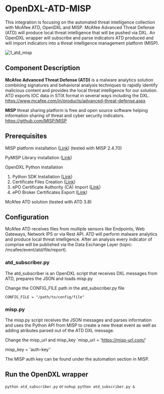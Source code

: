 # OpenDXL-ATD-MISP

This integration is focusing on the automated threat intelligence collection with McAfee ATD, OpenDXL and MISP.
McAfee Advanced Threat Defense (ATD) will produce local threat intelligence that will be pushed via DXL. 
An OpenDXL wrapper will subscribe and parse indicators ATD produced and will import indicators into a threat intelligence management platform (MISP). 

![1_atd_misp](https://cloud.githubusercontent.com/assets/25227268/25056477/5ac507f6-2169-11e7-87a9-87f251b9eab7.PNG)

## Component Description

**McAfee Advanced Threat Defense (ATD)** is a malware analytics solution combining signatures and behavioral analysis techniques to rapidly identify malicious content and provides the local threat intelligence for our solution. ATD exports IOC data in STIX format in several ways including the DXL.
https://www.mcafee.com/in/products/advanced-threat-defense.aspx

**MISP** threat sharing platform is free and open source software helping information sharing of threat and cyber security indicators.
https://github.com/MISP/MISP

## Prerequisites
MISP platform installation ([Link](https://github.com/MISP/MISP)) (tested with MISP 2.4.70)

PyMISP Library installation ([Link](https://github.com/CIRCL/PyMISP))

OpenDXL Python installation
1. Python SDK Installation ([Link](https://opendxl.github.io/opendxl-client-python/pydoc/installation.html))
2. Certificate Files Creation ([Link](https://opendxl.github.io/opendxl-client-python/pydoc/certcreation.html))
3. ePO Certificate Authority (CA) Import ([Link](https://opendxl.github.io/opendxl-client-python/pydoc/epocaimport.html))
4. ePO Broker Certificates Export ([Link](https://opendxl.github.io/opendxl-client-python/pydoc/epobrokercertsexport.html))

McAfee ATD solution (tested with ATD 3.8)

## Configuration
McAfee ATD receives files from multiple sensors like Endpoints, Web Gateways, Network IPS or via Rest API. ATD will perform malware analytics and produce local threat intelligence. After an analysis every indicator of comprise will be published via the Data Exchange Layer (topic: /mcafee/event/atd/file/report).

### atd_subscriber.py

The atd_subscriber is an OpenDXL script that receives DXL messages from ATD, prepares the JSON and loads misp.py

Change the CONFIG_FILE path in the atd_subscriber.py file

`CONFIG_FILE = "/path/to/config/file"`

### misp.py

The misp.py script receives the JSON messages and parses information and uses the Python API from MISP to create a new threat event as well as adding atributes parsed out of the ATD DXL message.

Change the misp_url and misp_key
`misp_url = 'https://misp-url.com/' 

misp_key = 'auth-key'`

The MISP auth key can be found under the automation section in MISP.



## Run the OpenDXL wrapper
`python atd_subscriber.py`
or
`nohup python atd_subscriber.py &`

